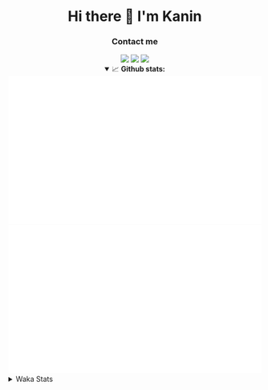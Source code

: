 <div align="center">
 <h1>Hi there 👋 I'm Kanin</h1>
 <h3>Contact me</h3>
 <a href="mailto:im@kanin.dev"><img src="https://img.shields.io/badge/gmail-%23D14836.svg?&style=for-the-badge&logo=gmail&logoColor=white"/></a>
 <a href="https://twitter.com/KaninDev"><img src="https://img.shields.io/badge/twitter-%231DA1F2.svg?&style=for-the-badge&logo=twitter&logoColor=white"/></a>
 <a href="https://www.linkedin.com/in/KaninDev"><img src="https://img.shields.io/badge/linkedin-%230077B5.svg?&style=for-the-badge&logo=linkedin&logoColor=white"/></a>
<details open>
  <summary>📈 <b>Github stats:</b></summary>
  <img src="https://github.com/Kanin/Kanin/blob/master/scripts/GitHubStats/generated/overview.svg"/>
  <img src="https://github.com/Kanin/Kanin/blob/master/scripts/GitHubStats/generated/languages.svg"/>
</details>
</div>

<details>
 <summary>Waka Stats</summary>

<!--START_SECTION:waka-->
![Code Time](http://img.shields.io/badge/Code%20Time-2%2C097%20hrs%2021%20mins-blue)

![Profile Views](http://img.shields.io/badge/Profile%20Views-0-blue)

![Lines of code](https://img.shields.io/badge/From%20Hello%20World%20I%27ve%20Written-881.0%20thousand%20lines%20of%20code-blue)

**🐱 My GitHub Data** 

> 📦 102.3 kB Used in GitHub's Storage 
 > 
> 🏆 512 Contributions in the Year 2023
 > 
> 🚫 Not Opted to Hire
 > 
> 📜 22 Public Repositories 
 > 
> 🔑 11 Private Repositories 
 > 
**I'm an Early 🐤** 

```text
🌞 Morning                2215 commits        ██████░░░░░░░░░░░░░░░░░░░   24.72 % 
🌆 Daytime                2724 commits        ████████░░░░░░░░░░░░░░░░░   30.40 % 
🌃 Evening                2638 commits        ███████░░░░░░░░░░░░░░░░░░   29.44 % 
🌙 Night                  1385 commits        ████░░░░░░░░░░░░░░░░░░░░░   15.45 % 
```
📅 **I'm Most Productive on Monday** 

```text
Monday                   1667 commits        █████░░░░░░░░░░░░░░░░░░░░   18.60 % 
Tuesday                  1212 commits        ███░░░░░░░░░░░░░░░░░░░░░░   13.52 % 
Wednesday                843 commits         ██░░░░░░░░░░░░░░░░░░░░░░░   09.41 % 
Thursday                 1321 commits        ████░░░░░░░░░░░░░░░░░░░░░   14.74 % 
Friday                   1462 commits        ████░░░░░░░░░░░░░░░░░░░░░   16.31 % 
Saturday                 891 commits         ██░░░░░░░░░░░░░░░░░░░░░░░   09.94 % 
Sunday                   1566 commits        ████░░░░░░░░░░░░░░░░░░░░░   17.47 % 
```


📊 **This Week I Spent My Time On** 

```text
🕑︎ Time Zone: America/New_York

💬 Programming Languages: 
Python                   9 hrs 30 mins       ███████████████████████░░   91.90 % 
requirements.txt         22 mins             █░░░░░░░░░░░░░░░░░░░░░░░░   03.67 % 
Text                     13 mins             █░░░░░░░░░░░░░░░░░░░░░░░░   02.13 % 
.env file                4 mins              ░░░░░░░░░░░░░░░░░░░░░░░░░   00.71 % 
GitIgnore file           2 mins              ░░░░░░░░░░░░░░░░░░░░░░░░░   00.37 % 

🔥 Editors: 
PyCharm                  10 hrs 21 mins      █████████████████████████   100.00 % 

🐱‍💻 Projects: 
ModMail                  6 hrs 36 mins       ████████████████░░░░░░░░░   63.77 % 
PatchBot                 1 hr 20 mins        ███░░░░░░░░░░░░░░░░░░░░░░   12.98 % 
BB-CommunityBot          1 hr 15 mins        ███░░░░░░░░░░░░░░░░░░░░░░   12.16 % 
Unknown Project          36 mins             █░░░░░░░░░░░░░░░░░░░░░░░░   05.90 % 
NailaSite                20 mins             █░░░░░░░░░░░░░░░░░░░░░░░░   03.32 % 

💻 Operating System: 
Windows                  10 hrs 21 mins      █████████████████████████   100.00 % 
```

**I Mostly Code in Python** 

```text
Python                   28 repos            ███████████████░░░░░░░░░░   59.57 % 
Java                     7 repos             ████░░░░░░░░░░░░░░░░░░░░░   14.89 % 
JavaScript               4 repos             ██░░░░░░░░░░░░░░░░░░░░░░░   08.51 % 
Kotlin                   2 repos             █░░░░░░░░░░░░░░░░░░░░░░░░   04.26 % 
HTML                     2 repos             █░░░░░░░░░░░░░░░░░░░░░░░░   04.26 % 
```



**Timeline**

![Lines of Code chart](https://raw.githubusercontent.com/Kanin/Kanin/master/assets/bar_graph.png)


 Last Updated on 02/09/2023 10:34:03 UTC
<!--END_SECTION:waka-->
</details>
